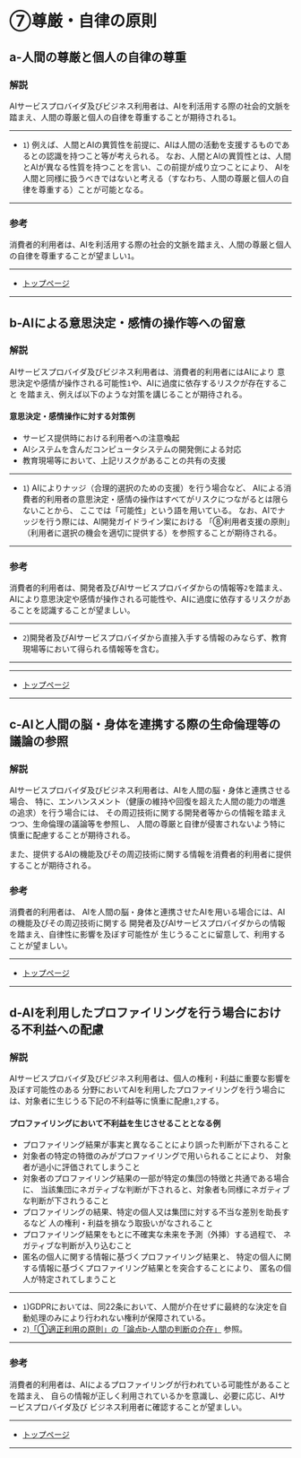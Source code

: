 # ⑦尊厳・自律の原則

## a-人間の尊厳と個人の自律の尊重

### 解説

AIサービスプロバイダ及びビジネス利用者は、AIを利活用する際の社会的文脈を踏まえ、人間の尊厳と個人の自律を尊重することが期待される`1`。

----
* `1`) 例えば、人間とAIの異質性を前提に、AIは人間の活動を支援するものであるとの認識を持つこと等が考えられる。
なお、人間とAIの異質性とは、人間とAIが異なる性質を持つことを言い、この前提が成り立つことにより、
AIを人間と同様に扱うべきではないと考える（すなわち、人間の尊厳と個人の自律を尊重する）ことが可能となる。
----

### 参考

消費者的利用者は、AIを利活用する際の社会的文脈を踏まえ、人間の尊厳と個人の自律を尊重することが望ましい`1`。

****************

* [トップページ](../../)

****************


## b-AIによる意思決定・感情の操作等への留意

### 解説

AIサービスプロバイダ及びビジネス利用者は、消費者的利用者にはAIにより
意思決定や感情が操作される可能性`1`や、AIに過度に依存するリスクが存在すること
を踏まえ、例えば以下のような対策を講じることが期待される。

#### 意思決定・感情操作に対する対策例
* サービス提供時における利用者への注意喚起
* AIシステムを含んだコンピュータシステムの開発側による対応
* 教育現場等において、上記リスクがあることの共有の支援

----

* `1`) AIによりナッジ（合理的選択のための支援）を行う場合など、
AIによる消費者的利用者の意思決定・感情の操作はすべてがリスクにつながるとは限らないことから、
ここでは「可能性」という語を用いている。
なお、AIでナッジを行う際には、AI開発ガイドライン案における
「⑧利用者支援の原則」（利用者に選択の機会を適切に提供する）を参照することが期待される。

----

### 参考

消費者的利用者は、開発者及びAIサービスプロバイダからの情報等`2`を踏まえ、
AIにより意思決定や感情が操作される可能性や、AIに過度に依存するリスクがあることを認識することが望ましい。

----

* `2`)開発者及びAIサービスプロバイダから直接入手する情報のみならず、教育現場等において得られる情報等を含む。

----

****************

* [トップページ](../../)

****************



## c-AIと人間の脳・身体を連携する際の生命倫理等の議論の参照

### 解説
AIサービスプロバイダ及びビジネス利用者は、AIを人間の脳・身体と連携させる場合、
特に、エンハンスメント（健康の維持や回復を超えた人間の能力の増進の追求）を行う場合には、
その周辺技術に関する開発者等からの情報を踏まえつつ、生命倫理の議論等を参照し、
人間の尊厳と自律が侵害されないよう特に慎重に配慮することが期待される。

また、提供するAIの機能及びその周辺技術に関する情報を消費者的利用者に提供することが期待される。

### 参考

消費者的利用者は、
AIを人間の脳・身体と連携させたAIを用いる場合には、AIの機能及びその周辺技術に関する
開発者及びAIサービスプロバイダからの情報を踏まえ、自律性に影響を及ぼす可能性が
生じうることに留意して、利用することが望ましい。

****************

* [トップページ](../../)

****************




## d-AIを利用したプロファイリングを行う場合における不利益への配慮

### 解説
AIサービスプロバイダ及びビジネス利用者は、個人の権利・利益に重要な影響を及ぼす可能性のある
分野においてAIを利用したプロファイリングを行う場合には、対象者に生じうる下記の不利益等に慎重に配慮`1`,`2`する。

#### プロファイリングにおいて不利益を生じさせることとなる例
* プロファイリング結果が事実と異なることにより誤った判断が下されること
* 対象者の特定の特徴のみがプロファイリングで用いられることにより、
対象者が過小に評価されてしまうこと
* 対象者のプロファイリング結果の一部が特定の集団の特徴と共通である場合に、
当該集団にネガティブな判断が下されると、対象者も同様にネガティブな判断が下されうること
* プロファイリングの結果、特定の個人又は集団に対する不当な差別を助長するなど
人の権利・利益を損なう取扱いがなされること
* プロファイリング結果をもとに不確実な未来を予測（外挿）する過程で、
ネガティブな判断が入り込むこと
* 匿名の個人に関する情報に基づくプロファイリング結果と、
特定の個人に関する情報に基づくプロファイリング結果とを突合することにより、
匿名の個人が特定されてしまうこと

----

* `1`)GDPRにおいては、同22条において、人間が介在せずに最終的な決定を自動処理のみにより行われない権利が保障されている。
* `2`)[「①適正利用の原則」の「論点b-人間の判断の介在」](./01.md#b-人間の判断の介在) 参照。

----

### 参考

消費者的利用者は、AIによるプロファイリングが行われている可能性があることを踏まえ、
自らの情報が正しく利用されているかを意識し、必要に応じ、AIサービスプロバイダ及び
ビジネス利用者に確認することが望ましい。

****************

* [トップページ](../../)

****************
